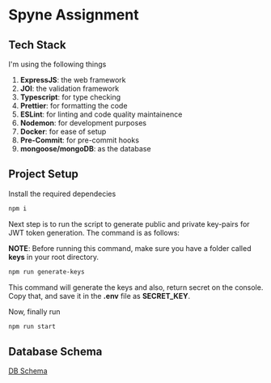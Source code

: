 # Spyne Assignment

## Tech Stack

I'm using the following things

1. **ExpressJS**: the web framework
2. **JOI**: the validation framework
3. **Typescript**: for type checking
4. **Prettier**: for formatting the code
5. **ESLint**: for linting and code quality maintainence
6. **Nodemon**: for development purposes
7. **Docker**: for ease of setup
8. **Pre-Commit**: for pre-commit hooks
9. **mongoose/mongoDB**: as the database

## Project Setup

Install the required dependecies

```sh
npm i
```

Next step is to run the script to generate public and private key-pairs for JWT token generation. The command is as follows:

**NOTE**: Before running this command, make sure you have a folder called **keys** in your root directory.

```sh
npm run generate-keys
```

This command will generate the keys and also, return secret on the console. Copy that, and save it in the **.env** file as **SECRET_KEY**.

Now, finally run

```sh
npm run start
```

## Database Schema

[DB Schema](./data/db_schema.pdf)
